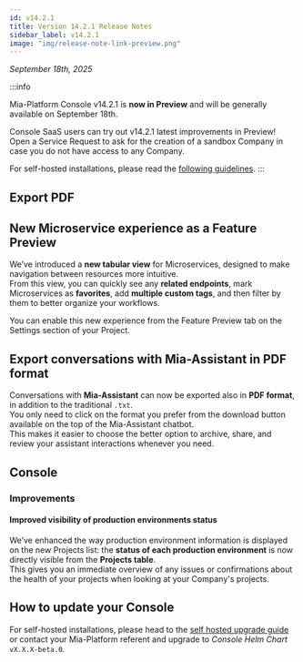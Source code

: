 ```yaml
---
id: v14.2.1
title: Version 14.2.1 Release Notes
sidebar_label: v14.2.1
image: "img/release-note-link-preview.png"
---
```


_September 18th, 2025_

:::info

Mia-Platform Console v14.2.1 is **now in Preview** and will be generally available on September 18th.

Console SaaS users can try out v14.2.1 latest improvements in Preview! Open a Service Request to ask for the creation of a sandbox Company in case you do not have access to any Company.

For self-hosted installations, please read the [following guidelines](#how-to-update-your-console).
:::

## Export PDF

## New Microservice experience as a Feature Preview

We’ve introduced a **new tabular view** for Microservices, designed to make navigation between resources more intuitive.  
From this view, you can quickly see any **related endpoints**, mark Microservices as **favorites**, add **multiple custom tags**, and then filter by them to better organize your workflows.

You can enable this new experience from the Feature Preview tab on the Settings section of your Project.   

## Export conversations with Mia-Assistant in PDF format

Conversations with **Mia-Assistant** can now be exported also in **PDF format**, in addition to the traditional `.txt`.  
You only need to click on the format you prefer from the download button available on the top of the Mia-Assistant chatbot.  
This makes it easier to choose the better option to archive, share, and review your assistant interactions whenever you need.  

## Console

### Improvements

#### Improved visibility of production environments status  

We’ve enhanced the way production environment information is displayed on the new Projects list: the **status of each production environment** is now directly visible from the **Projects table**.  
This gives you an immediate overview of any issues or confirmations about the health of your projects when looking at your Company's projects.

## How to update your Console

For self-hosted installations, please head to the [self hosted upgrade guide](/infrastructure/self-hosted/installation-chart/100_how-to-upgrade.md) or contact your Mia-Platform referent and upgrade to _Console Helm Chart_ `vX.X.X-beta.0`.
